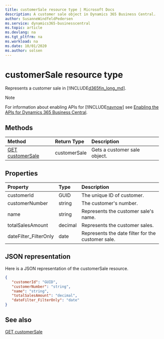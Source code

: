 ```yaml
---
title: customerSale resource type | Microsoft Docs
description: A customer sale object in Dynamics 365 Business Central.
author: SusanneWindfeldPedersen
ms.service: dynamics365-businesscentral
ms.topic: article
ms.devlang: na
ms.tgt_pltfrm: na
ms.workload: na
ms.date: 10/01/2020
ms.author: solsen
---
```


# customerSale resource type
Represents a customer sale in [!INCLUDE[d365fin_long_md](../../includes/d365fin_long_md.md)].

> [!NOTE]  
> For information about enabling APIs for [!INCLUDE[navnow](../../includes/navnow_md.md)] see [Enabling the APIs for Dynamics 365 Business Central](../enabling-apis-for-dynamics-nav.md).

## Methods
| Method | Return Type|Description |
|:--------------------|:-----------|:-------------------------|
|[GET customerSale](../api/dynamics_customerSale_Get.md)|customerSale|Gets a customer sale object.|






## Properties

| Property           | Type   |Description     |
|:-------------------|:-------|:---------------|
|customerId|GUID|The unique ID of customer.  |
|customerNumber|string|The customer's number.|
|name|string|Represents the customer sale's name.|
|totalSalesAmount|decimal|Represents the customer sales.  |
|dateFilter_FilterOnly|date|Represents the date filter for the customer sale.|


## JSON representation

Here is a JSON representation of the customerSale resource.


```json
{
   "customerId": "GUID",
   "customerNumber": "string",
   "name": "string",
   "totalSalesAmount": "decimal",
   "dateFilter_FilterOnly": "date"
}
```
## See also

[GET customerSale](../api/dynamics_customerSale_Get.md)

